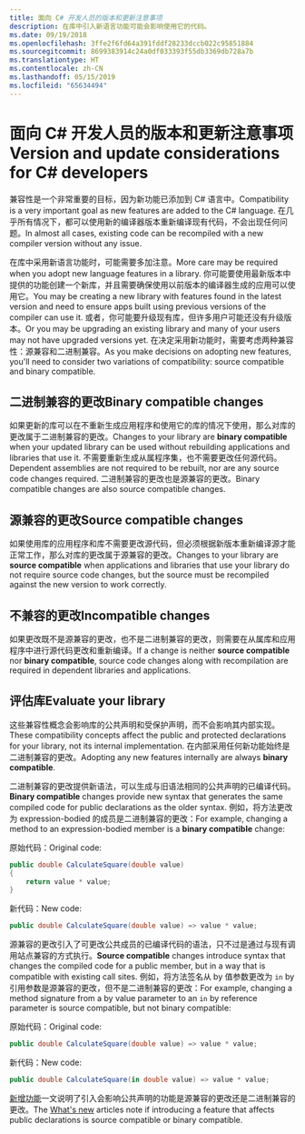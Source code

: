 ```yaml
---
title: 面向 C# 开发人员的版本和更新注意事项
description: 在库中引入新语言功能可能会影响使用它的代码。
ms.date: 09/19/2018
ms.openlocfilehash: 3ffe2f6fd64a391fddf28233dccb022c95851884
ms.sourcegitcommit: 8699383914c24a0df033393f55db3369db728a7b
ms.translationtype: HT
ms.contentlocale: zh-CN
ms.lasthandoff: 05/15/2019
ms.locfileid: "65634494"
---
```

# <a name="version-and-update-considerations-for-c-developers"></a><span data-ttu-id="f1ba8-103">面向 C# 开发人员的版本和更新注意事项</span><span class="sxs-lookup"><span data-stu-id="f1ba8-103">Version and update considerations for C# developers</span></span>

<span data-ttu-id="f1ba8-104">兼容性是一个非常重要的目标，因为新功能已添加到 C# 语言中。</span><span class="sxs-lookup"><span data-stu-id="f1ba8-104">Compatibility is a very important goal as new features are added to the C# language.</span></span> <span data-ttu-id="f1ba8-105">在几乎所有情况下，都可以使用新的编译器版本重新编译现有代码，不会出现任何问题。</span><span class="sxs-lookup"><span data-stu-id="f1ba8-105">In almost all cases, existing code can be recompiled with a new compiler version without any issue.</span></span>

<span data-ttu-id="f1ba8-106">在库中采用新语言功能时，可能需要多加注意。</span><span class="sxs-lookup"><span data-stu-id="f1ba8-106">More care may be required when you adopt new language features in a library.</span></span> <span data-ttu-id="f1ba8-107">你可能要使用最新版本中提供的功能创建一个新库，并且需要确保使用以前版本的编译器生成的应用可以使用它。</span><span class="sxs-lookup"><span data-stu-id="f1ba8-107">You may be creating a new library with features found in the latest version and need to ensure apps built using previous versions of the compiler can use it.</span></span> <span data-ttu-id="f1ba8-108">或者，你可能要升级现有库，但许多用户可能还没有升级版本。</span><span class="sxs-lookup"><span data-stu-id="f1ba8-108">Or you may be upgrading an existing library and many of your users may not have upgraded versions yet.</span></span> <span data-ttu-id="f1ba8-109">在决定采用新功能时，需要考虑两种兼容性：源兼容和二进制兼容。</span><span class="sxs-lookup"><span data-stu-id="f1ba8-109">As you make decisions on adopting new features, you'll need to consider two variations of compatibility: source compatible and binary compatible.</span></span>

## <a name="binary-compatible-changes"></a><span data-ttu-id="f1ba8-110">二进制兼容的更改</span><span class="sxs-lookup"><span data-stu-id="f1ba8-110">Binary compatible changes</span></span>

<span data-ttu-id="f1ba8-111">如果更新的库可以在不重新生成应用程序和使用它的库的情况下使用，那么对库的更改属于二进制兼容的更改。</span><span class="sxs-lookup"><span data-stu-id="f1ba8-111">Changes to your library are **binary compatible** when your updated library can be used without rebuilding applications and libraries that use it.</span></span> <span data-ttu-id="f1ba8-112">不需要重新生成从属程序集，也不需要更改任何源代码。</span><span class="sxs-lookup"><span data-stu-id="f1ba8-112">Dependent assemblies are not required to be rebuilt, nor are any source code changes required.</span></span> <span data-ttu-id="f1ba8-113">二进制兼容的更改也是源兼容的更改。</span><span class="sxs-lookup"><span data-stu-id="f1ba8-113">Binary compatible changes are also source compatible changes.</span></span>

## <a name="source-compatible-changes"></a><span data-ttu-id="f1ba8-114">源兼容的更改</span><span class="sxs-lookup"><span data-stu-id="f1ba8-114">Source compatible changes</span></span>

<span data-ttu-id="f1ba8-115">如果使用库的应用程序和库不需要更改源代码，但必须根据新版本重新编译源才能正常工作，那么对库的更改属于源兼容的更改。</span><span class="sxs-lookup"><span data-stu-id="f1ba8-115">Changes to your library are **source compatible** when applications and libraries that use your library do not require source code changes, but the source must be recompiled against the new version to work correctly.</span></span>

## <a name="incompatible-changes"></a><span data-ttu-id="f1ba8-116">不兼容的更改</span><span class="sxs-lookup"><span data-stu-id="f1ba8-116">Incompatible changes</span></span>

<span data-ttu-id="f1ba8-117">如果更改既不是源兼容的更改，也不是二进制兼容的更改，则需要在从属库和应用程序中进行源代码更改和重新编译。</span><span class="sxs-lookup"><span data-stu-id="f1ba8-117">If a change is neither **source compatible** nor **binary compatible**, source code changes along with recompilation are required in dependent libraries and applications.</span></span>

## <a name="evaluate-your-library"></a><span data-ttu-id="f1ba8-118">评估库</span><span class="sxs-lookup"><span data-stu-id="f1ba8-118">Evaluate your library</span></span>

<span data-ttu-id="f1ba8-119">这些兼容性概念会影响库的公共声明和受保护声明，而不会影响其内部实现。</span><span class="sxs-lookup"><span data-stu-id="f1ba8-119">These compatibility concepts affect the public and protected declarations for your library, not its internal implementation.</span></span> <span data-ttu-id="f1ba8-120">在内部采用任何新功能始终是二进制兼容的更改。</span><span class="sxs-lookup"><span data-stu-id="f1ba8-120">Adopting any new features internally are always **binary compatible**.</span></span>  

<span data-ttu-id="f1ba8-121">二进制兼容的更改提供新语法，可以生成与旧语法相同的公共声明的已编译代码。</span><span class="sxs-lookup"><span data-stu-id="f1ba8-121">**Binary compatible** changes provide new syntax that generates the same compiled code for public declarations as the older syntax.</span></span> <span data-ttu-id="f1ba8-122">例如，将方法更改为 expression-bodied 的成员是二进制兼容的更改：</span><span class="sxs-lookup"><span data-stu-id="f1ba8-122">For example, changing a method to an expression-bodied member is a **binary compatible** change:</span></span>

<span data-ttu-id="f1ba8-123">原始代码：</span><span class="sxs-lookup"><span data-stu-id="f1ba8-123">Original code:</span></span>

```csharp
public double CalculateSquare(double value)
{
    return value * value;
}
```

<span data-ttu-id="f1ba8-124">新代码：</span><span class="sxs-lookup"><span data-stu-id="f1ba8-124">New code:</span></span>

```csharp
public double CalculateSquare(double value) => value * value;
```

<span data-ttu-id="f1ba8-125">源兼容的更改引入了可更改公共成员的已编译代码的语法，只不过是通过与现有调用站点兼容的方式执行。</span><span class="sxs-lookup"><span data-stu-id="f1ba8-125">**Source compatible** changes introduce syntax that changes the compiled code for a public member, but in a way that is compatible with existing call sites.</span></span> <span data-ttu-id="f1ba8-126">例如，将方法签名从 by 值参数更改为 `in` by 引用参数是源兼容的更改，但不是二进制兼容的更改：</span><span class="sxs-lookup"><span data-stu-id="f1ba8-126">For example, changing a method signature from a by value parameter to an `in` by reference parameter is source compatible, but not binary compatible:</span></span>

<span data-ttu-id="f1ba8-127">原始代码：</span><span class="sxs-lookup"><span data-stu-id="f1ba8-127">Original code:</span></span>

```csharp
public double CalculateSquare(double value) => value * value;
```

<span data-ttu-id="f1ba8-128">新代码：</span><span class="sxs-lookup"><span data-stu-id="f1ba8-128">New code:</span></span>

```csharp
public double CalculateSquare(in double value) => value * value;
```

<span data-ttu-id="f1ba8-129">[新增功能](index.md)一文说明了引入会影响公共声明的功能是源兼容的更改还是二进制兼容的更改。</span><span class="sxs-lookup"><span data-stu-id="f1ba8-129">The [What's new](index.md) articles note if introducing a feature that affects public declarations is source compatible or binary compatible.</span></span>
